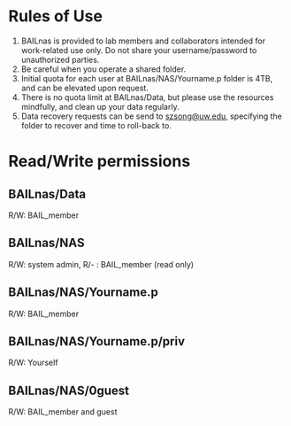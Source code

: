 # Rules of Use

1. BAILnas is provided to lab members and collaborators intended for work-related use only. Do not share your username/password to unauthorized parties.
2. Be careful when you operate a shared folder.
3. Initial quota for each user at BAILnas/NAS/Yourname.p folder is 4TB, and can be elevated upon request.
4. There is no quota limit at BAILnas/Data, but please use the resources mindfully, and clean up your data regularly.
5. Data recovery requests can be send to szsong@uw.edu, specifying the folder to recover and time to roll-back to.

# Read/Write permissions

## BAILnas/Data

R/W: BAIL_member

## BAILnas/NAS

R/W: system admin, R/- : BAIL_member (read only)

## BAILnas/NAS/Yourname.p

R/W: BAIL_member

## BAILnas/NAS/Yourname.p/priv

R/W: Yourself

## BAILnas/NAS/0guest

R/W: BAIL_member and guest